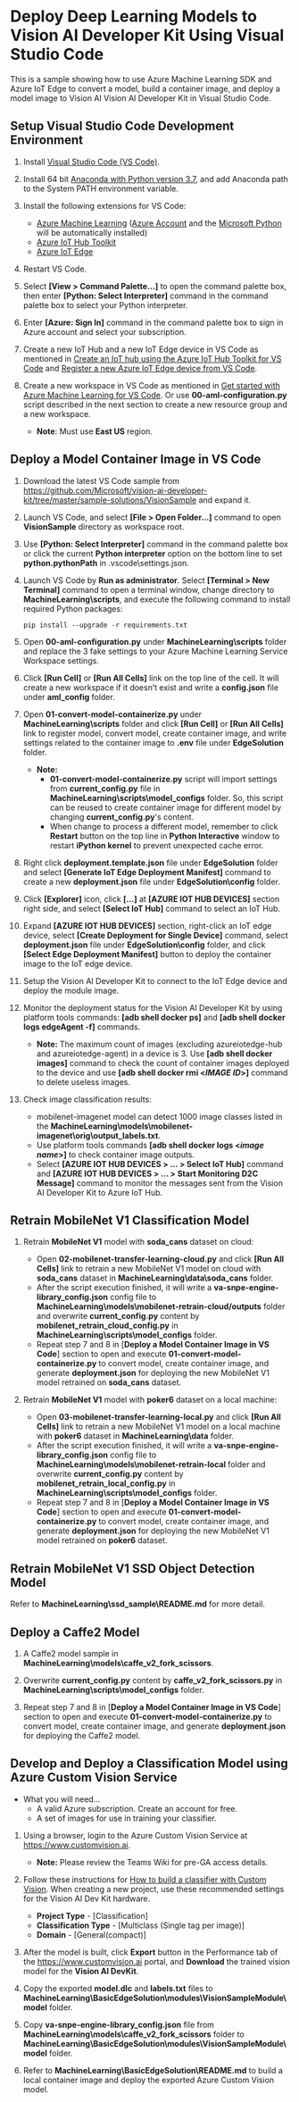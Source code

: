 # Deploy Deep Learning Models to Vision AI Developer Kit Using Visual Studio Code
This is a sample showing how to use Azure Machine Learning SDK and Azure IoT Edge to convert a model, build a container image, and deploy a model image to Vision AI Vision AI Developer Kit in Visual Studio Code.


## Setup Visual Studio Code Development Environment

1. Install [Visual Studio Code (VS Code)](https://code.visualstudio.com/Download).

2. Install 64 bit [Anaconda with Python version 3.7](https://www.anaconda.com/distribution), and add Anaconda path to the System PATH environment variable. 

3. Install the following extensions for VS Code:
    * [Azure Machine Learning](https://marketplace.visualstudio.com/items?itemName=ms-toolsai.vscode-ai) ([Azure Account](https://marketplace.visualstudio.com/items?itemName=ms-vscode.azure-account) and the [Microsoft Python](https://marketplace.visualstudio.com/items?itemName=ms-python.python) will be automatically installed)
    * [Azure IoT Hub Toolkit](https://marketplace.visualstudio.com/items?itemName=vsciot-vscode.azure-iot-toolkit)
    * [Azure IoT Edge](https://marketplace.visualstudio.com/items?itemName=vsciot-vscode.azure-iot-edge) 

4. Restart VS Code.

5. Select **[View > Command Palette…]** to open the command palette box, then enter **[Python: Select Interpreter]** command in the command palette box to select your Python interpreter.

6. Enter **[Azure: Sign In]** command in the command palette box to sign in Azure account and select your subscription.

7. Create a new IoT Hub and a new IoT Edge device in VS Code as mentioned in [Create an IoT hub using the Azure IoT Hub Toolkit for VS Code](https://docs.microsoft.com/en-us/azure/iot-hub/iot-hub-create-use-iot-toolkit) and [Register a new Azure IoT Edge device from VS Code](https://docs.microsoft.com/en-us/azure/iot-edge/how-to-register-device-vscode#create-a-device).

8. Create a new workspace in VS Code as mentioned in [Get started with Azure Machine Learning for VS Code](https://docs.microsoft.com/en-us/azure/machine-learning/service/how-to-vscode-tools#get-started-with-azure-machine-learning). Or use **00-aml-configuration.py** script described in the next section to create a new resource group and a new workspace.

    * **Note**: Must use **East US** region.

## Deploy a Model Container Image in VS Code 

1. Download the latest VS Code sample from https://github.com/Microsoft/vision-ai-developer-kit/tree/master/sample-solutions/VisionSample and expand it. 

2. Launch VS Code, and select **[File > Open Folder…]** command to open **VisionSample** directory as workspace root. 

3. Use **[Python: Select Interpreter]** command in the command palette box or click the current **Python interpreter** option on the bottom line to set **python.pythonPath** in .vscode\settings.json. 

4. Launch VS Code by **Run as administrator**. Select **[Terminal > New Terminal]** command to open a terminal window, change directory to **MachineLearning\scripts**, and execute the following command to install required Python packages: 
    ```<language>
    pip install --upgrade -r requirements.txt
    ```

5. Open **00-aml-configuration.py** under **MachineLearning\scripts** folder and replace the 3 fake settings to your Azure Machine Learning Service Workspace settings.

6. Click **[Run Cell]** or **[Run All Cells]** link on the top line of the cell. It will create a new workspace if it doesn’t exist and write a **config.json** file under **aml_config** folder. 

7. Open **01-convert-model-containerize.py** under **MachineLearning\scripts** folder and click **[Run Cell]** or **[Run All Cells]** link to register model, convert model, create container image, and write settings related to the container image to **.env** file under **EdgeSolution** folder.
    * **Note:**
      * **01-convert-model-containerize.py** script will import settings from **current_config.py** file in **MachineLearning\scripts\model_configs** folder.  So, this script can be reused to create container image for different model by changing **current_config.py**'s content.
      * When change to process a different model, remember to click **Restart** button on the top line in **Python Interactive** window to restart **iPython kernel** to prevent unexpected cache error.

8. Right click **deployment.template.json** file under **EdgeSolution** folder and select **[Generate IoT Edge Deployment Manifest]** command to create a new **deployment.json** file under **EdgeSolution\config** folder.

9. Click **[Explorer]** icon, click **[…]** at **[AZURE IOT HUB DEVICES]** section right side, and select **[Select IoT Hub]** command to select an IoT Hub. 

10. Expand **[AZURE IOT HUB DEVICES]** section, right-click an IoT edge device, select **[Create Deployment for Single Device]** command, select **deployment.json** file under **EdgeSolution\config** folder, and click **[Select Edge Deployment Manifest]** button to deploy the container image to the IoT edge device. 

11. Setup the Vision AI Developer Kit to connect to the IoT Edge device and deploy the module image. 

12. Monitor the deployment status for the Vision AI Developer Kit by using platform tools commands: **[adb shell docker ps]** and **[adb shell docker logs edgeAgent -f]** commands.
    * **Note:** The maximum count of images (excluding azureiotedge-hub and azureiotedge-agent) in a device is 3. Use **[adb shell docker images]** command to check the count of container images deployed to the device and use **[adb shell docker rmi <*IMAGE ID*>]** command to delete useless images.

13. Check image classification results: 
    * mobilenet-imagenet model can detect 1000 image classes listed in the **MachineLearning\models\mobilenet-imagenet\orig\output_labels.txt**.
    * Use platform tools commands **[adb shell docker logs <*image name*>]** to check container image outputs.
    * Select **[AZURE IOT HUB DEVICES > … > Select IoT Hub]** command and **[AZURE IOT HUB DEVICES > … > Start Monitoring D2C Message]** command to monitor the messages sent from the Vision AI Developer Kit to Azure IoT Hub.

## Retrain MobileNet V1 Classification Model

1. Retrain **MobileNet V1** model with **soda_cans** dataset on cloud:
    * Open **02-mobilenet-transfer-learning-cloud.py** and click **[Run All Cells]** link to retrain a new MobileNet V1 model on cloud with **soda_cans** dataset in **MachineLearning\data\soda_cans** folder.
    * After the script execution finished, it will write a **va-snpe-engine-library_config.json** config file to **MachineLearning\models\mobilenet-retrain-cloud/outputs** folder and overwrite **current_config.py** content by **mobilenet_retrain_cloud_config.py** in **MachineLearning\scripts\model_configs** folder.
    * Repeat step 7 and 8 in [**Deploy a Model Container Image in VS Code**] section to open and execute **01-convert-model-containerize.py** to convert model, create container image, and generate **deployment.json** for deploying the new MobileNet V1 model retrained on **soda_cans** dataset.

2. Retrain **MobileNet V1** model with **poker6** dataset on a local machine:
    * Open **03-mobilenet-transfer-learning-local.py** and click **[Run All Cells]** link to retrain a new MobileNet V1 model on a local machine with **poker6** dataset in **MachineLearning\data** folder.
    * After the script execution finished, it will write a **va-snpe-engine-library_config.json** config file to **MachineLearning\models\mobilenet-retrain-local** folder and overwrite **current_config.py** content by **mobilenet_retrain_local_config.py** in **MachineLearning\scripts\model_configs** folder.
    * Repeat step 7 and 8 in [**Deploy a Model Container Image in VS Code**] section to open and execute **01-convert-model-containerize.py** to convert model, create container image, and generate **deployment.json** for deploying the new MobileNet V1 model retrained on **poker6** dataset.

## Retrain MobileNet V1 SSD Object Detection Model

Refer to **MachineLearning\ssd_sample\README.md** for more detail.

## Deploy a Caffe2 Model

1. A Caffe2 model sample in **MachineLearning\models\caffe_v2_fork_scissors**.

2. Overwrite **current_config.py** content by **caffe_v2_fork_scissors.py** in **MachineLearning\scripts\model_configs** folder.

3. Repeat step 7 and 8 in [**Deploy a Model Container Image in VS Code**] section to open and execute **01-convert-model-containerize.py** to convert model, create container image, and generate **deployment.json** for deploying the Caffe2 model.

## Develop and Deploy a Classification Model using Azure Custom Vision Service

* What you will need...
    * A valid Azure subscription. Create an account for free.
    * A set of images for use in training your classifier.

1. Using a browser, login to the Azure Custom Vision Service at https://www.customvision.ai.
    * **Note:** Please review the Teams Wiki for pre-GA access details.

2. Follow these instructions for [How to build a classifier with Custom Vision](https://docs.microsoft.com/en-us/azure/cognitive-services/custom-vision-service/getting-started-build-a-classifier). When creating a new project, use these recommended settings for the Vision AI Dev Kit hardware.
    * **Project Type** - [Classification]
    * **Classification Type** - [Multiclass (Single tag per image)]
    * **Domain** - [General(compact)]

3. After the model is built, click **Export** button in the Performance tab of the https://www.customvision.ai portal, and **Download** the trained vision model for the **Vision AI DevKit**.

4. Copy the exported **model.dlc** and **labels.txt** files to **MachineLearning\BasicEdgeSolution\modules\VisionSampleModule\model** folder.

5. Copy **va-snpe-engine-library_config.json** file from **MachineLearning\models\caffe_v2_fork_scissors** folder to **MachineLearning\BasicEdgeSolution\modules\VisionSampleModule\model** folder.

6. Refer to **MachineLearning\BasicEdgeSolution\README.md** to build a local container image and deploy the exported Azure Custom Vision model.
